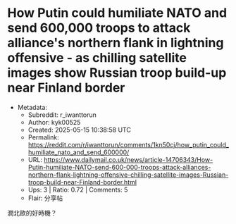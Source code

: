 # How Putin could humiliate NATO and send 600,000 troops to attack alliance's northern flank in lightning offensive - as chilling satellite images show Russian troop build-up near Finland border

- Metadata:
  - Subreddit: r_iwanttorun
  - Author: kyk00525
  - Created: 2025-05-15 10:38:58 UTC
  - Permalink: https://reddit.com/r/iwanttorun/comments/1kn50cj/how_putin_could_humiliate_nato_and_send_600000/
  - URL: https://www.dailymail.co.uk/news/article-14706343/How-Putin-humiliate-NATO-send-600-000-troops-attack-alliances-northern-flank-lightning-offensive-chilling-satellite-images-Russian-troop-build-near-Finland-border.html
  - Ups: 3 | Ratio: 0.72 | Comments: 5
  - Flair: 分享帖


潤北歐的好時機？

